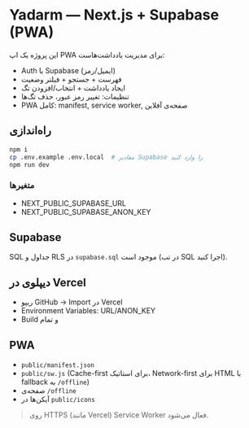 
# Yadarm — Next.js + Supabase (PWA)

این پروژه یک اپ PWA برای مدیریت یادداشت‌هاست:
- Auth با Supabase (ایمیل/رمز)
- فهرست + جستجو + فیلتر وضعیت
- ایجاد یادداشت + انتخاب/افزودن تگ
- تنظیمات: تغییر رمز عبور، حذف تگ‌ها
- PWA کامل: manifest, service worker, صفحه‌ی آفلاین

## راه‌اندازی
```bash
npm i
cp .env.example .env.local  # مقادیر Supabase را وارد کنید
npm run dev
```
### متغیرها
- NEXT_PUBLIC_SUPABASE_URL
- NEXT_PUBLIC_SUPABASE_ANON_KEY

## Supabase
SQL جداول و RLS در `supabase.sql` موجود است (در تب SQL اجرا کنید).

## دیپلوی در Vercel
- ریپو GitHub → Import در Vercel
- Environment Variables: URL/ANON_KEY
- Build و تمام

## PWA
- `public/manifest.json`
- `public/sw.js` (Cache-first برای استاتیک، Network-first برای HTML با fallback به `/offline`)
- صفحه‌ی `/offline`
- آیکن‌ها در `public/icons`

> روی HTTPS (مانند Vercel) Service Worker فعال می‌شود.
